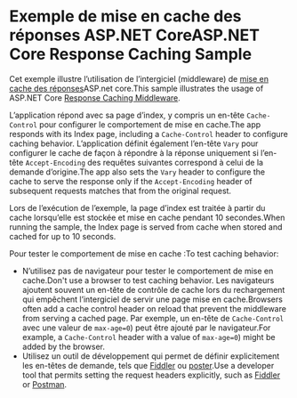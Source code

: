 # <a name="aspnet-core-response-caching-sample"></a><span data-ttu-id="f309b-101">Exemple de mise en cache des réponses ASP.NET Core</span><span class="sxs-lookup"><span data-stu-id="f309b-101">ASP.NET Core Response Caching Sample</span></span>

<span data-ttu-id="f309b-102">Cet exemple illustre l’utilisation de l’intergiciel (middleware) de [mise en cache des réponses](https://docs.microsoft.com/aspnet/core/performance/caching/middleware)ASP.net core.</span><span class="sxs-lookup"><span data-stu-id="f309b-102">This sample illustrates the usage of ASP.NET Core [Response Caching Middleware](https://docs.microsoft.com/aspnet/core/performance/caching/middleware).</span></span>

<span data-ttu-id="f309b-103">L’application répond avec sa page d’index, y compris un en-tête `Cache-Control` pour configurer le comportement de mise en cache.</span><span class="sxs-lookup"><span data-stu-id="f309b-103">The app responds with its Index page, including a `Cache-Control` header to configure caching behavior.</span></span> <span data-ttu-id="f309b-104">L’application définit également l’en-tête `Vary` pour configurer le cache de façon à répondre à la réponse uniquement si l’en-tête `Accept-Encoding` des requêtes suivantes correspond à celui de la demande d’origine.</span><span class="sxs-lookup"><span data-stu-id="f309b-104">The app also sets the `Vary` header to configure the cache to serve the response only if the `Accept-Encoding` header of subsequent requests matches that from the original request.</span></span>

<span data-ttu-id="f309b-105">Lors de l’exécution de l’exemple, la page d’index est traitée à partir du cache lorsqu’elle est stockée et mise en cache pendant 10 secondes.</span><span class="sxs-lookup"><span data-stu-id="f309b-105">When running the sample, the Index page is served from cache when stored and cached for up to 10 seconds.</span></span>

<span data-ttu-id="f309b-106">Pour tester le comportement de mise en cache :</span><span class="sxs-lookup"><span data-stu-id="f309b-106">To test caching behavior:</span></span>

* <span data-ttu-id="f309b-107">N’utilisez pas de navigateur pour tester le comportement de mise en cache.</span><span class="sxs-lookup"><span data-stu-id="f309b-107">Don't use a browser to test caching behavior.</span></span> <span data-ttu-id="f309b-108">Les navigateurs ajoutent souvent un en-tête de contrôle de cache lors du rechargement qui empêchent l’intergiciel de servir une page mise en cache.</span><span class="sxs-lookup"><span data-stu-id="f309b-108">Browsers often add a cache control header on reload that prevent the middleware from serving a cached page.</span></span> <span data-ttu-id="f309b-109">Par exemple, un en-tête de `Cache-Control` avec une valeur de `max-age=0`) peut être ajouté par le navigateur.</span><span class="sxs-lookup"><span data-stu-id="f309b-109">For example, a `Cache-Control` header with a value of `max-age=0`) might be added by the browser.</span></span>
* <span data-ttu-id="f309b-110">Utilisez un outil de développement qui permet de définir explicitement les en-têtes de demande, tels que <a href="https://www.telerik.com/fiddler">Fiddler</a> ou <a href="https://www.getpostman.com/">poster</a>.</span><span class="sxs-lookup"><span data-stu-id="f309b-110">Use a developer tool that permits setting the request headers explicitly, such as <a href="https://www.telerik.com/fiddler">Fiddler</a> or <a href="https://www.getpostman.com/">Postman</a>.</span></span>
